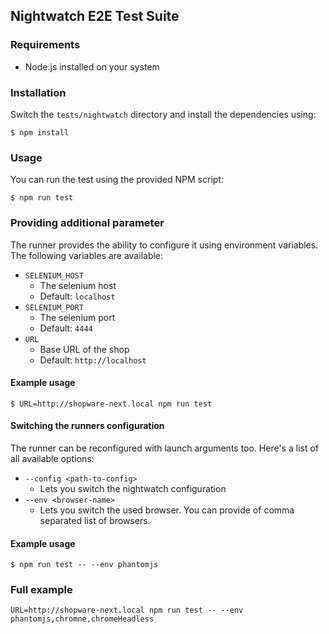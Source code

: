 ## Nightwatch E2E Test Suite

### Requirements
- Node.js installed on your system

### Installation
Switch the `tests/nightwatch` directory and install the dependencies using:

```
$ npm install
```

### Usage
You can run the test using the provided NPM script:

``` 
$ npm run test
```

### Providing additional parameter
The runner provides the ability to configure it using environment variables. The following variables are available:

- `SELENIUM_HOST`
    - The selenium host
    - Default: `localhost`
- `SELENIUM_PORT`
    - The selenium port
    - Default: `4444`
- `URL`
    - Base URL of the shop
    - Default: `http://localhost`
   
#### Example usage
 
```
$ URL=http://shopware-next.local npm run test
```

#### Switching the runners configuration    
The runner can be reconfigured with launch arguments too. Here's a list of all available options:

- `--config <path-to-config>`
    - Lets you switch the nightwatch configuration
- `--env <browser-name>`
    - Lets you switch the used browser. You can provide of comma separated list of browsers.
    
#### Example usage

```
$ npm run test -- --env phantomjs
```

### Full example

```
URL=http://shopware-next.local npm run test -- --env phantomjs,chromne,chromeHeadless
```